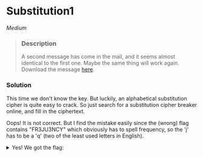 
# Substitution1

*Medium*

>### Description
>A second message has come in the mail, and it seems almost identical to the first one. Maybe the same thing will work again.
>Download the message [here](https://artifacts.picoctf.net/c/181/message.txt).

### Solution

This time we don't know the key. But luckily, an alphabetical substitution cipher is quite easy to crack. So just search for a substitution cipher breaker online, and fill in the ciphertext.

Oops! It is not correct. But I find the mistake easily since the (wrong) flag contains "FR3JU3NCY" which obviously has to spell frequency, so the 'j' has to be a 'q' (two of the least used letters in English). 

<details>
<summary>Yes! We got the flag:</summary> 
picoCTF{FR3QU3NCY_4774CK5_4R3_C001_4871E6FB}
</details>